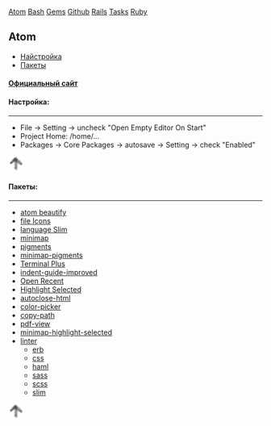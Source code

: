 [Atom](/atom.md) [Bash](bash.md) [Gems](/gems.md) [Github](/github.md) [Rails](rails.md) [Tasks](tasks.md) [Ruby](ruby.md)

## Atom


* [Найcтройка](#настройка)
* [Пакеты](#пакеты)

#### [Официальный сайт](https://atom.io/)

#### Настройка:

---

* File -> Setting -> uncheck "Open Empty Editor On Start"
* Project Home: /home/...
* Packages -> Core Packages -> autosave -> Setting -> check "Enabled"


[![up](/image/up.png)](#atom)

#### Пакеты:

---

* [atom beautify](https://atom.io/packages/atom-beautify)
* [file Icons](https://atom.io/packages/file-icons)
* [language Slim](https://atom.io/packages/language-slim)
* [minimap](https://atom.io/packages/minimap)
* [pigments](https://atom.io/packages/pigments)
* [minimap-pigments](https://atom.io/packages/minimap-pigments)
* [Terminal Plus](https://atom.io/packages/terminal-plus)
* [indent-guide-improved](https://atom.io/packages/indent-guide-improved)
* [Open Recent](https://atom.io/packages/open-recent)
* [Highlight Selected](https://atom.io/packages/highlight-selected)
* [autoclose-html](https://atom.io/packages/autoclose-html)
* [color-picker](https://atom.io/packages/color-picker)
* [copy-path](https://atom.io/packages/copy-path)
* [pdf-view](https://atom.io/packages/pdf-view)
* [minimap-highlight-selected](https://atom.io/packages/minimap-highlight-selected)
* [linter](https://atom.io/packages/linter)
  * [erb](https://atom.io/packages/linter-erb)
  * [css](https://atom.io/packages/linter-csslint)
  * [haml](https://atom.io/packages/linter-haml)
  * [sass](https://atom.io/packages/linter-sass-lint)
  * [scss](https://atom.io/packages/linter-scss-lint)
  * [slim](https://atom.io/packages/linter-slim)

[![up](/image/up.png)](#atom)